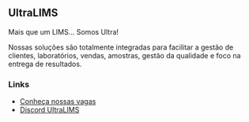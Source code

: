 ## UltraLIMS

Mais que um LIMS... Somos Ultra!

Nossas soluções são totalmente integradas para facilitar a gestão de clientes, laboratórios, vendas, amostras, gestão da qualidade e foco na entrega de resultados.

### Links

* [Conheça nossas vagas](https://ultralims.vagas.solides.com.br/)
* [Discord UltraLIMS](https://discord.gg/7c9MRMz4)
